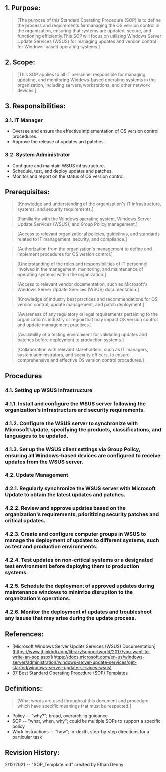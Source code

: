 ## 1. Purpose:
> [The purpose of this Standard Operating Procedure (SOP) is to define the process and requirements for managing the OS version control in the organization, ensuring that systems are updated, secure, and functioning efficiently.This SOP will focus on utilizing Windows Server Update Services (WSUS) for managing updates and version control for Windows-based operating systems.]

## 2. Scope:

> [This SOP applies to all IT personnel responsible for managing, updating, and monitoring Windows-based operating systems in the organization, including servers, workstations, and other network devices.]

## 3. Responsibilities:

### 3.1. IT Manager
     
- Oversee and ensure the effective implementation of OS version control procedures.
- Approve the release of updates and patches.

### 3.2. System Administrator

- Configure and maintain WSUS infrastructure.
- Schedule, test, and deploy updates and patches.
- Monitor and report on the status of OS version control.

## Prerequisites:

> [Knowledge and understanding of the organization's IT infrastructure, systems, and security requirements.]

> [Familiarity with the Windows operating system, Windows Server Update Services (WSUS), and Group Policy management.]

> [Access to relevant organizational policies, guidelines, and standards related to IT management, security, and compliance.]

> [Authorization from the organization's management to define and implement procedures for OS version control.]

> [Understanding of the roles and responsibilities of IT personnel involved in the management, monitoring, and maintenance of operating systems within the organization.]

> [Access to relevant vendor documentation, such as Microsoft's Windows Server Update Services (WSUS) documentation.]

> [Knowledge of industry best practices and recommendations for OS version control, update management, and patch deployment.]

> [Awareness of any regulatory or legal requirements pertaining to the organization's industry or region that may impact OS version control and update management practices.]

> [Availability of a testing environment for validating updates and patches before deployment to production systems.]

> [Collaboration with relevant stakeholders, such as IT managers, system administrators, and security officers, to ensure comprehensive and effective OS version control procedures.]

## Procedures

### 4.1. Setting up WSUS Infrastructure

### 4.1.1. Install and configure the WSUS server following the organization's infrastructure and security requirements.

### 4.1.2. Configure the WSUS server to synchronize with Microsoft Update, specifying the products, classifications, and languages to be updated.

### 4.1.3. Set up the WSUS client settings via Group Policy, ensuring all Windows-based devices are configured to receive updates from the WSUS server.

### 4.2. Update Management

### 4.2.1. Regularly synchronize the WSUS server with Microsoft Update to obtain the latest updates and patches.

### 4.2.2. Review and approve updates based on the organization's requirements, prioritizing security patches and critical updates.

### 4.2.3. Create and configure computer groups in WSUS to manage the deployment of updates to different systems, such as test and production environments.

### 4.2.4. Test updates on non-critical systems or a designated test environment before deploying them to production systems.

### 4.2.5. Schedule the deployment of approved updates during maintenance windows to minimize disruption to the organization's operations.

### 4.2.6. Monitor the deployment of updates and troubleshoot any issues that may arise during the update process.


## References:



- [Microsoft Windows Server Update Services (WSUS) Documentation](https://www.thinkhdi.com/library/supportworld/2017/you-want-to-write-an-sop.aspx](https://docs.microsoft.com/en-us/windows-server/administration/windows-server-update-services/get-started/windows-server-update-services-wsus)
- [37 Best Standard Operating Procedure (SOP) Templates](https://templatelab.com/sop-templates/)
## Definitions:

> [What words are used throughout this document and procedure which have specific meanings that must be respected.]

- Policy -- "why?"; broad, overarching guidance
- SOP -- "what, when, why"; could be multiple SOPs to support a specific policy
- Work Instructions -- "how"; in-depth, step-by-step directions for a particular task

## Revision History:

2/12/2021 -- "SOP_Template.md" created by Ethan Denny
